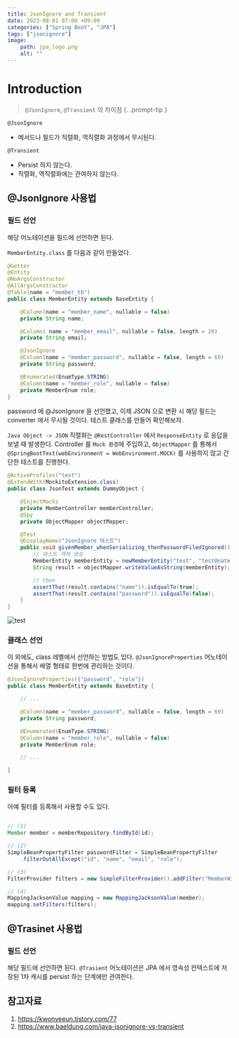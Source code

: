 ```yaml
---
title: JsonIgnore and Transient
date: 2023-08-01 07:00 +09:00
categories: ["Spring Boot", "JPA"]
tags: ["jsonignore"]
image:
    path: jpa_logo.png
    alt: ""
---
```


# Introduction

> `@JsonIgnore`, `@Transient` 의 차이점
{. .prompt-tip }

`@JsonIgnore`
- 메서드나 필드가 직렬화, 역직렬화 과정에서 무시된다. 

`@Transient`
- Persist 하지 않는다.
- 직렬화, 역직렬화에는 관여하지 않는다.

## @JsonIgnore 사용법


### 필드 선언
해당 어노테이션을 필드에 선언하면 된다. 

`MemberEntity.class` 를 다음과 같이 만들었다.

```java
@Getter
@Entity
@NoArgsConstructor
@AllArgsConstructor
@Table(name = "member_tb")
public class MemberEntity extends BaseEntity {

    @Column(name = "member_name", nullable = false)
    private String name;

    @Column( name = "member_email", nullable = false, length = 20)
    private String email;

    @JsonIgnore
    @Column(name = "member_password", nullable = false, length = 60)
    private String password;

    @Enumerated(EnumType.STRING)
    @Column(name = "member_role", nullable = false)
    private MemberEnum role;
}
```

password 에 @JsonIgnore 을 선언했고, 이제 JSON 으로 변환 시 해당 필드는 converter 에서 무시될 것이다. 테스트 클래스를 만들어 확인해보자.

`Java Object -> JSON` 직렬화는 `@RestController` 에서 `ResponseEntity` 로 응답을 보낼 때 발생한다. Controller 를 `Mock 환경`에 주입하고, `ObjectMapper` 를 통해서 `@SpringBootTest(webEnvironment = WebEnvironment.MOCK)` 를 사용하지 않고 간단한 테스트를 진행한다. 

```java
@ActiveProfiles("test")
@ExtendWith(MockitoExtension.class)
public class JsonTest extends DummyObject {

    @InjectMocks
    private MemberController memberController;
    @Spy
    private ObjectMapper objectMapper;

    @Test
    @DisplayName("JsonIgnore 테스트")
    public void givenMember_whenSerializing_thenPasswordFiledIgnored() throws JsonProcessingException {
        // 테스트 객체 생성
        MemberEntity memberEntity = newMemberEntity("test", "test@nate.com", "1234");
        String result = objectMapper.writeValueAsString(memberEntity);

        // then
        assertThat(result.contains("name")).isEqualTo(true);
        assertThat(result.contains("password")).isEqualTo(false);
    }
}

```

![test](2023-08-03/2023-08-03-test.png)


### 클래스 선언
이 외에도, class 레벨에서 선언하는 방법도 있다. `@JsonIgnoreProperties` 어노테이션을 통해서 배열 형태로 한번에 관리하는 것이다. 

```java
@JsonIgnoreProperties({"password", "role"})
public class MemberEntity extends BaseEntity {

    // ...

    @Column(name = "member_password", nullable = false, length = 60)
    private String password;

    @Enumerated(EnumType.STRING)
    @Column(name = "member_role", nullable = false)
    private MemberEnum role;

    // ...

}
```

### 필터 등록

아예 필터를 등록해서 사용할 수도 있다.

```java

// (1)
Member member = memberRepository.findById(id);

// (2)
SimpleBeanPropertyFilter passwordFilter = SimpleBeanPropertyFilter
    .filterOutAllExcept("id", "name", "email", "role");

// (3)
FilterProvider filters = new SimpleFilterProvider().addFilter("MemberWithoutPassword", passwordFilter);

// (4)
MappingJacksonValue mapping = new MappingJacksonValue(member);
mapping.setFilters(filters);

```

## @Trasinet 사용법

### 필드 선언

해당 필드에 선언하면 된다. `@Trasient` 어노테이션은 JPA 에서 영속성 컨텍스트에 저장된 1차 캐시를 persist 하는 단계에만 관여한다. 



## 참고자료
1. https://kwonyeeun.tistory.com/77
2. https://www.baeldung.com/java-jsonignore-vs-transient